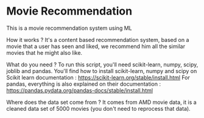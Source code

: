 # Movie Recommendation
This is a movie recommendation system using ML

How it works ?
It's a content based recommendation system, based on a movie that a user has seen and liked, we recommend him all the similar movies that he might also like.

What do you need ?
To run this script, you'll need scikit-learn, numpy, scipy, joblib and pandas. You'll find how to install scikit-learn, numpy and scipy on Scikit learn documentation : https://scikit-learn.org/stable/install.html
For pandas, everything is also explained on their documentation : https://pandas.pydata.org/pandas-docs/stable/install.html

Where does the data set come from ?
It comes from AMD movie data, it is a cleaned data set of 5000 movies (you don't need to reprocess that data).
